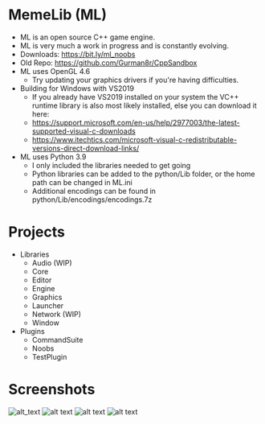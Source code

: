 # MemeLib (ML)

- ML is an open source C++ game engine.
- ML is very much a work in progress and is constantly evolving.
- Downloads: https://bit.ly/ml_noobs
- Old Repo: https://github.com/Gurman8r/CppSandbox
- ML uses OpenGL 4.6
	- Try updating your graphics drivers if you're having difficulties.
- Building for Windows with VS2019
	- If you already have VS2019 installed on your system the VC++ runtime library is also most likely installed, else you can download it here:
	- https://support.microsoft.com/en-us/help/2977003/the-latest-supported-visual-c-downloads
	- https://www.itechtics.com/microsoft-visual-c-redistributable-versions-direct-download-links/
- ML uses Python 3.9
	- I only included the libraries needed to get going
	- Python libraries can be added to the python/Lib folder, or the home path can be changed in ML.ini
	- Additional encodings can be found in python/Lib/encodings/encodings.7z

# Projects

- Libraries
  - Audio (WIP)
  - Core
  - Editor
  - Engine
  - Graphics
  - Launcher
  - Network (WIP)
  - Window
- Plugins
  - CommandSuite
  - Noobs
  - TestPlugin

# Screenshots

![alt_text](https://i.imgur.com/TyIgSw9.png)
![alt text](https://i.imgur.com/JS4bQdL.png)
![alt text](https://i.imgur.com/9F3BuaL.png)
![alt text](https://i.imgur.com/dfm47zC.png)

